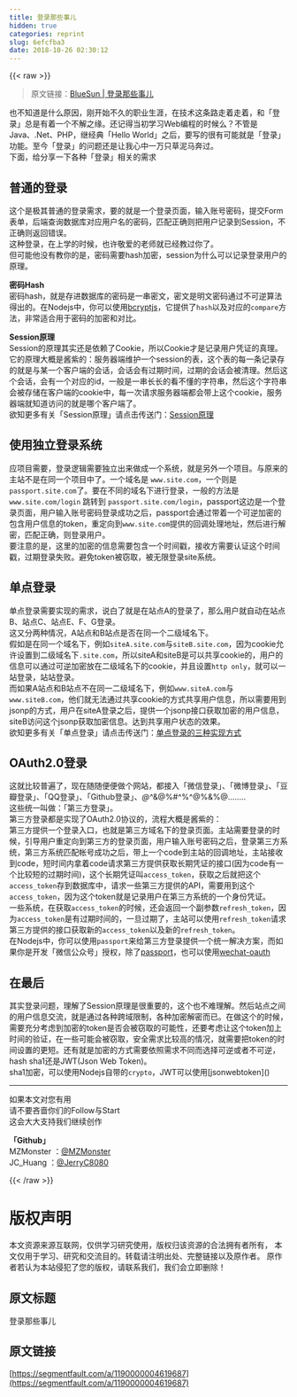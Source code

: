 ```yaml
---
title: 登录那些事儿
hidden: true
categories: reprint
slug: 6efcfba3
date: 2018-10-26 02:30:12
---
```


{{< raw >}}
<blockquote><p>&#x539F;&#x6587;&#x94FE;&#x63A5;&#xFF1A;<a href="http://huang-jerryc.com/2015/12/14/%E7%99%BB%E5%BD%95%E9%82%A3%E4%BA%9B%E4%BA%8B%E5%84%BF/" rel="nofollow noreferrer" target="_blank">BlueSun | &#x767B;&#x5F55;&#x90A3;&#x4E9B;&#x4E8B;&#x513F;</a></p></blockquote><p>&#x4E5F;&#x4E0D;&#x77E5;&#x9053;&#x662F;&#x4EC0;&#x4E48;&#x539F;&#x56E0;&#xFF0C;&#x521A;&#x5F00;&#x59CB;&#x4E0D;&#x4E45;&#x7684;&#x804C;&#x4E1A;&#x751F;&#x6DAF;&#xFF0C;&#x5728;&#x6280;&#x672F;&#x8FD9;&#x6761;&#x8DEF;&#x8D70;&#x7740;&#x8D70;&#x7740;&#xFF0C;&#x548C;&#x300C;&#x767B;&#x5F55;&#x300D;&#x603B;&#x662F;&#x6709;&#x7740;&#x4E00;&#x4E2A;&#x4E0D;&#x89E3;&#x4E4B;&#x7F18;&#x3002;&#x8FD8;&#x8BB0;&#x5F97;&#x5F53;&#x521D;&#x5B66;&#x4E60;Web&#x7F16;&#x7A0B;&#x7684;&#x65F6;&#x5019;&#x4E48;&#xFF1F;&#x4E0D;&#x7BA1;&#x662F;Java&#x3001;.Net&#x3001;PHP&#xFF0C;&#x7EE7;&#x7ECF;&#x5178;&#x300C;Hello World&#x300D;&#x4E4B;&#x540E;&#xFF0C;&#x8981;&#x5199;&#x7684;&#x5F88;&#x6709;&#x53EF;&#x80FD;&#x5C31;&#x662F;&#x300C;&#x767B;&#x5F55;&#x300D;&#x529F;&#x80FD;&#x3002;&#x81F3;&#x4ECA;&#x300C;&#x767B;&#x5F55;&#x300D;&#x7684;&#x95EE;&#x9898;&#x8FD8;&#x662F;&#x8BA9;&#x6211;&#x5FC3;&#x4E2D;&#x4E00;&#x4E07;&#x53EA;&#x8349;&#x6CE5;&#x9A6C;&#x5954;&#x8FC7;&#x3002;<br>&#x4E0B;&#x9762;&#xFF0C;&#x7ED9;&#x5206;&#x4EAB;&#x4E00;&#x4E0B;&#x5404;&#x79CD;&#x300C;&#x767B;&#x5F55;&#x300D;&#x76F8;&#x5173;&#x7684;&#x9700;&#x6C42;</p><h2 id="articleHeader0">&#x666E;&#x901A;&#x7684;&#x767B;&#x5F55;</h2><p>&#x8FD9;&#x4E2A;&#x662F;&#x6781;&#x5176;&#x666E;&#x901A;&#x7684;&#x767B;&#x5F55;&#x9700;&#x6C42;&#xFF0C;&#x8981;&#x7684;&#x5C31;&#x662F;&#x4E00;&#x4E2A;&#x767B;&#x5F55;&#x9875;&#x9762;&#xFF0C;&#x8F93;&#x5165;&#x8D26;&#x53F7;&#x5BC6;&#x7801;&#xFF0C;&#x63D0;&#x4EA4;Form&#x8868;&#x5355;&#xFF0C;&#x540E;&#x7AEF;&#x67E5;&#x8BE2;&#x6570;&#x636E;&#x5E93;&#x5BF9;&#x5E94;&#x7528;&#x6237;&#x540D;&#x7684;&#x5BC6;&#x7801;&#xFF0C;&#x5339;&#x914D;&#x6B63;&#x786E;&#x5219;&#x628A;&#x7528;&#x6237;&#x8BB0;&#x5F55;&#x5230;Session&#xFF0C;&#x4E0D;&#x6B63;&#x786E;&#x5219;&#x8FD4;&#x56DE;&#x9519;&#x8BEF;&#x3002;<br>&#x8FD9;&#x79CD;&#x767B;&#x5F55;&#xFF0C;&#x5728;&#x4E0A;&#x5B66;&#x7684;&#x65F6;&#x5019;&#xFF0C;&#x4E5F;&#x8BB8;&#x656C;&#x7231;&#x7684;&#x8001;&#x5E08;&#x5C31;&#x5DF2;&#x7ECF;&#x6559;&#x8FC7;&#x4F60;&#x4E86;&#x3002;<br>&#x4F46;&#x53EF;&#x80FD;&#x4ED6;&#x6CA1;&#x6709;&#x6559;&#x4F60;&#x7684;&#x662F;&#xFF0C;&#x5BC6;&#x7801;&#x9700;&#x8981;hash&#x52A0;&#x5BC6;&#xFF0C;session&#x4E3A;&#x4EC0;&#x4E48;&#x53EF;&#x4EE5;&#x8BB0;&#x5F55;&#x767B;&#x5F55;&#x7528;&#x6237;&#x7684;&#x539F;&#x7406;&#x3002;</p><p><strong>&#x5BC6;&#x7801;Hash</strong><br>&#x5BC6;&#x7801;hash&#xFF0C;&#x5C31;&#x662F;&#x5B58;&#x8FDB;&#x6570;&#x636E;&#x5E93;&#x7684;&#x5BC6;&#x7801;&#x662F;&#x4E00;&#x4E32;&#x5BC6;&#x6587;&#xFF0C;&#x5BC6;&#x6587;&#x662F;&#x660E;&#x6587;&#x5BC6;&#x7801;&#x901A;&#x8FC7;&#x4E0D;&#x53EF;&#x9006;&#x7B97;&#x6CD5;&#x5F97;&#x51FA;&#x7684;&#x3002;&#x5728;Nodejs&#x4E2D;&#xFF0C;&#x4F60;&#x53EF;&#x4EE5;&#x4F7F;&#x7528;<a href="https://www.npmjs.com/package/bcryptjs" rel="nofollow noreferrer" target="_blank">bcryptjs</a>&#xFF0C;&#x5B83;&#x63D0;&#x4F9B;&#x4E86;<code>hash</code>&#x4EE5;&#x53CA;&#x5BF9;&#x5E94;&#x7684;<code>compare</code>&#x65B9;&#x6CD5;&#xFF0C;&#x975E;&#x5E38;&#x9002;&#x5408;&#x7528;&#x4E8E;&#x5BC6;&#x7801;&#x7684;&#x52A0;&#x5BC6;&#x548C;&#x5BF9;&#x6BD4;&#x3002;</p><p><strong>Session&#x539F;&#x7406;</strong><br>Session&#x7684;&#x539F;&#x7406;&#x5176;&#x5B9E;&#x8FD8;&#x662F;&#x4F9D;&#x8D56;&#x4E86;Cookie&#xFF0C;&#x6240;&#x4EE5;Cookie&#x624D;&#x662F;&#x8BB0;&#x5F55;&#x7528;&#x6237;&#x51ED;&#x8BC1;&#x7684;&#x771F;&#x7406;&#x3002;&#x5B83;&#x7684;&#x539F;&#x7406;&#x5927;&#x6982;&#x662F;&#x9171;&#x7D2B;&#x7684;&#xFF1A;&#x670D;&#x52A1;&#x5668;&#x7AEF;&#x7EF4;&#x62A4;&#x4E00;&#x4E2A;session&#x7684;&#x8868;&#xFF0C;&#x8FD9;&#x4E2A;&#x8868;&#x7684;&#x6BCF;&#x4E00;&#x6761;&#x8BB0;&#x5F55;&#x5B58;&#x7684;&#x5C31;&#x662F;&#x4E0E;&#x67D0;&#x4E00;&#x4E2A;&#x5BA2;&#x6237;&#x7AEF;&#x7684;&#x4F1A;&#x8BDD;&#xFF0C;&#x4F1A;&#x8BDD;&#x4F1A;&#x6709;&#x8FC7;&#x671F;&#x65F6;&#x95F4;&#xFF0C;&#x8FC7;&#x671F;&#x7684;&#x4F1A;&#x8BDD;&#x4F1A;&#x88AB;&#x6E05;&#x7406;&#x3002;&#x7136;&#x540E;&#x8FD9;&#x4E2A;&#x4F1A;&#x8BDD;&#xFF0C;&#x4F1A;&#x6709;&#x4E00;&#x4E2A;&#x5BF9;&#x5E94;&#x7684;id&#xFF0C;&#x4E00;&#x822C;&#x662F;&#x4E00;&#x4E32;&#x957F;&#x957F;&#x7684;&#x770B;&#x4E0D;&#x61C2;&#x7684;&#x5B57;&#x7B26;&#x4E32;&#xFF0C;&#x7136;&#x540E;&#x8FD9;&#x4E2A;&#x5B57;&#x7B26;&#x4E32;&#x4F1A;&#x88AB;&#x5B58;&#x50A8;&#x5728;&#x5BA2;&#x6237;&#x7AEF;&#x7684;cookie&#x4E2D;&#xFF0C;&#x6BCF;&#x4E00;&#x6B21;&#x8BF7;&#x6C42;&#x670D;&#x52A1;&#x5668;&#x7AEF;&#x90FD;&#x4F1A;&#x5E26;&#x4E0A;&#x8FD9;&#x4E2A;cookie&#xFF0C;&#x670D;&#x52A1;&#x5668;&#x7AEF;&#x5C31;&#x77E5;&#x9053;&#x8BBF;&#x95EE;&#x7684;&#x5C31;&#x662F;&#x54EA;&#x4E2A;&#x5BA2;&#x6237;&#x7AEF;&#x4E86;&#x3002;<br>&#x6B32;&#x77E5;&#x66F4;&#x591A;&#x6709;&#x5173;&#x300C;Session&#x539F;&#x7406;&#x300D;&#x8BF7;&#x70B9;&#x51FB;&#x4F20;&#x9001;&#x95E8;&#xFF1A;<a href="http://www.jianshu.com/p/2b7c10291aad" rel="nofollow noreferrer" target="_blank">Session&#x539F;&#x7406;</a></p><h2 id="articleHeader1">&#x4F7F;&#x7528;&#x72EC;&#x7ACB;&#x767B;&#x5F55;&#x7CFB;&#x7EDF;</h2><p>&#x5E94;&#x9879;&#x76EE;&#x9700;&#x8981;&#xFF0C;&#x767B;&#x5F55;&#x903B;&#x8F91;&#x9700;&#x8981;&#x72EC;&#x7ACB;&#x51FA;&#x6765;&#x505A;&#x6210;&#x4E00;&#x4E2A;&#x7CFB;&#x7EDF;&#xFF0C;&#x5C31;&#x662F;&#x53E6;&#x5916;&#x4E00;&#x4E2A;&#x9879;&#x76EE;&#x3002;&#x4E0E;&#x539F;&#x6765;&#x7684;&#x4E3B;&#x7AD9;&#x4E0D;&#x662F;&#x5728;&#x540C;&#x4E00;&#x4E2A;&#x9879;&#x76EE;&#x4E2D;&#x4E86;&#x3002;&#x4E00;&#x4E2A;&#x57DF;&#x540D;&#x662F; <code>www.site.com</code>&#xFF0C;&#x4E00;&#x4E2A;&#x5219;&#x662F;<code>passport.site.com</code>&#x4E86;&#x3002;&#x8981;&#x5728;&#x4E0D;&#x540C;&#x7684;&#x57DF;&#x540D;&#x4E0B;&#x8FDB;&#x884C;&#x767B;&#x5F55;&#xFF0C;&#x4E00;&#x822C;&#x7684;&#x65B9;&#x6CD5;&#x662F;<code>www.site.com/login</code> &#x8DF3;&#x8F6C;&#x5230; <code>passport.site.com/login</code>&#xFF0C;passport&#x8FD9;&#x8FB9;&#x662F;&#x4E00;&#x4E2A;&#x767B;&#x5F55;&#x9875;&#x9762;&#xFF0C;&#x7528;&#x6237;&#x8F93;&#x5165;&#x8D26;&#x53F7;&#x5BC6;&#x7801;&#x767B;&#x5F55;&#x6210;&#x529F;&#x4E4B;&#x540E;&#xFF0C;passport&#x4F1A;&#x901A;&#x8FC7;&#x5E26;&#x7740;&#x4E00;&#x4E2A;&#x53EF;&#x9006;&#x52A0;&#x5BC6;&#x7684;&#x5305;&#x542B;&#x7528;&#x6237;&#x4FE1;&#x606F;&#x7684;token&#xFF0C;&#x91CD;&#x5B9A;&#x5411;&#x5230;<code>www.site.com</code>&#x63D0;&#x4F9B;&#x7684;&#x56DE;&#x8C03;&#x5904;&#x7406;&#x5730;&#x5740;&#xFF0C;&#x7136;&#x540E;&#x8FDB;&#x884C;&#x89E3;&#x5BC6;&#xFF0C;&#x5339;&#x914D;&#x6B63;&#x786E;&#xFF0C;&#x5219;&#x767B;&#x5F55;&#x7528;&#x6237;&#x3002;<br>&#x8981;&#x6CE8;&#x610F;&#x7684;&#x662F;&#xFF0C;&#x8FD9;&#x91CC;&#x7684;&#x52A0;&#x5BC6;&#x7684;&#x4FE1;&#x606F;&#x9700;&#x8981;&#x5305;&#x542B;&#x4E00;&#x4E2A;&#x65F6;&#x95F4;&#x6233;&#xFF0C;&#x63A5;&#x6536;&#x65B9;&#x9700;&#x8981;&#x8BA4;&#x8BC1;&#x8FD9;&#x4E2A;&#x65F6;&#x95F4;&#x6233;&#xFF0C;&#x8FC7;&#x671F;&#x767B;&#x5F55;&#x5931;&#x8D25;&#x3002;&#x907F;&#x514D;token&#x88AB;&#x7A83;&#x53D6;&#xFF0C;&#x88AB;&#x65E0;&#x9650;&#x767B;&#x5F55;site&#x7CFB;&#x7EDF;&#x3002;</p><h2 id="articleHeader2">&#x5355;&#x70B9;&#x767B;&#x5F55;</h2><p>&#x5355;&#x70B9;&#x767B;&#x5F55;&#x9700;&#x8981;&#x5B9E;&#x73B0;&#x7684;&#x9700;&#x6C42;&#xFF0C;&#x8BF4;&#x767D;&#x4E86;&#x5C31;&#x662F;&#x5728;&#x7AD9;&#x70B9;A&#x7684;&#x767B;&#x5F55;&#x4E86;&#xFF0C;&#x90A3;&#x4E48;&#x7528;&#x6237;&#x5C31;&#x81EA;&#x52A8;&#x5728;&#x7AD9;&#x70B9;B&#x3001;&#x7AD9;&#x70B9;C&#x3001;&#x7AD9;&#x70B9;E&#x3001;F&#x3001;G&#x767B;&#x5F55;&#x3002;<br>&#x8FD9;&#x53C8;&#x5206;&#x4E24;&#x79CD;&#x60C5;&#x51B5;&#xFF0C;A&#x7AD9;&#x70B9;&#x548C;B&#x7AD9;&#x70B9;&#x662F;&#x5426;&#x5728;&#x540C;&#x4E00;&#x4E2A;&#x4E8C;&#x7EA7;&#x57DF;&#x540D;&#x4E0B;&#x3002;<br>&#x5047;&#x5982;&#x662F;&#x5728;&#x540C;&#x4E00;&#x4E2A;&#x57DF;&#x540D;&#x4E0B;&#xFF0C;&#x4F8B;&#x5982;<code>siteA.site.com</code>&#x4E0E;<code>siteB.site.com</code>&#xFF0C;&#x56E0;&#x4E3A;cookie&#x5141;&#x8BB8;&#x8BBE;&#x7F6E;&#x5230;&#x4E8C;&#x7EA7;&#x57DF;&#x540D;&#x4E0B;<code>.site.com</code>&#xFF0C;&#x6240;&#x4EE5;siteA&#x548C;siteB&#x662F;&#x53EF;&#x4EE5;&#x5171;&#x4EAB;cookie&#x7684;&#xFF0C;&#x7528;&#x6237;&#x7684;&#x4FE1;&#x606F;&#x53EF;&#x4EE5;&#x901A;&#x8FC7;&#x53EF;&#x9006;&#x52A0;&#x5BC6;&#x653E;&#x5728;&#x4E8C;&#x7EA7;&#x57DF;&#x540D;&#x4E0B;&#x7684;cookie&#xFF0C;&#x5E76;&#x4E14;&#x8BBE;&#x7F6E;<code>http only</code>&#xFF0C;&#x5C31;&#x53EF;&#x4EE5;&#x4E00;&#x7AD9;&#x767B;&#x5F55;&#xFF0C;&#x7AD9;&#x7AD9;&#x767B;&#x5F55;&#x3002;<br>&#x800C;&#x5982;&#x679C;A&#x7AD9;&#x70B9;&#x548C;B&#x7AD9;&#x70B9;&#x4E0D;&#x5728;&#x540C;&#x4E00;&#x4E8C;&#x7EA7;&#x57DF;&#x540D;&#x4E0B;&#xFF0C;&#x4F8B;&#x5982;<code>www.siteA.com</code>&#x4E0E;<code>www.siteB.com</code>&#xFF0C;&#x4ED6;&#x4EEC;&#x5C31;&#x65E0;&#x6CD5;&#x901A;&#x8FC7;&#x5171;&#x4EAB;cookie&#x7684;&#x65B9;&#x5F0F;&#x5171;&#x4EAB;&#x7528;&#x6237;&#x4FE1;&#x606F;&#xFF0C;&#x6240;&#x4EE5;&#x9700;&#x8981;&#x7528;&#x5230;jsonp&#x7684;&#x65B9;&#x5F0F;&#xFF0C;&#x7528;&#x6237;&#x5728;siteA&#x767B;&#x5F55;&#x4E4B;&#x540E;&#xFF0C;&#x63D0;&#x4F9B;&#x4E00;&#x4E2A;jsonp&#x63A5;&#x53E3;&#x83B7;&#x53D6;&#x52A0;&#x5BC6;&#x7684;&#x7528;&#x6237;&#x4FE1;&#x606F;&#xFF0C;siteB&#x8BBF;&#x95EE;&#x8FD9;&#x4E2A;jsonp&#x83B7;&#x53D6;&#x52A0;&#x5BC6;&#x4FE1;&#x606F;&#x3002;&#x8FBE;&#x5230;&#x5171;&#x4EAB;&#x7528;&#x6237;&#x72B6;&#x6001;&#x7684;&#x6548;&#x679C;&#x3002;<br>&#x6B32;&#x77E5;&#x66F4;&#x591A;&#x6709;&#x5173;&#x300C;&#x5355;&#x70B9;&#x767B;&#x5F55;&#x300D;&#x8BF7;&#x70B9;&#x51FB;&#x4F20;&#x9001;&#x95E8;&#xFF1A;<a href="http://www.jianshu.com/p/613e44d4a464" rel="nofollow noreferrer" target="_blank">&#x5355;&#x70B9;&#x767B;&#x5F55;&#x7684;&#x4E09;&#x79CD;&#x5B9E;&#x73B0;&#x65B9;&#x5F0F;</a></p><h2 id="articleHeader3">OAuth2.0&#x767B;&#x5F55;</h2><p>&#x8FD9;&#x5C31;&#x6BD4;&#x8F83;&#x666E;&#x904D;&#x4E86;&#xFF0C;&#x73B0;&#x5728;&#x968F;&#x968F;&#x4FBF;&#x4FBF;&#x505A;&#x4E2A;&#x7F51;&#x7AD9;&#xFF0C;&#x90FD;&#x63A5;&#x5165;&#x300C;&#x5FAE;&#x4FE1;&#x767B;&#x5F55;&#x300D;&#x3001;&#x300C;&#x5FAE;&#x535A;&#x767B;&#x5F55;&#x300D;&#x3001;&#x300C;&#x8C46;&#x74E3;&#x767B;&#x5F55;&#x300D;&#x3001;&#x300C;QQ&#x767B;&#x5F55;&#x300D;&#x3001;&#x300C;Github&#x767B;&#x5F55;&#x300D;&#x3001;<em>@^</em>&amp;@%#^%^@%&amp;%@........<br>&#x8FD9;&#x4E9B;&#x7EDF;&#x4E00;&#x53EB;&#x505A;&#xFF1A;&#x300C;&#x7B2C;&#x4E09;&#x65B9;&#x767B;&#x5F55;&#x300D;&#x3002;<br>&#x7B2C;&#x4E09;&#x65B9;&#x767B;&#x5F55;&#x90FD;&#x662F;&#x5B9E;&#x73B0;&#x4E86;OAuth2.0&#x534F;&#x8BAE;&#x7684;&#xFF0C;&#x6D41;&#x7A0B;&#x5927;&#x6982;&#x662F;&#x9171;&#x7D2B;&#x7684;&#xFF1A;<br>&#x7B2C;&#x4E09;&#x65B9;&#x63D0;&#x4F9B;&#x4E00;&#x4E2A;&#x767B;&#x5F55;&#x5165;&#x53E3;&#xFF0C;&#x4E5F;&#x5C31;&#x662F;&#x7B2C;&#x4E09;&#x65B9;&#x57DF;&#x540D;&#x4E0B;&#x7684;&#x767B;&#x5F55;&#x9875;&#x9762;&#x3002;&#x4E3B;&#x7AD9;&#x9700;&#x8981;&#x767B;&#x5F55;&#x7684;&#x65F6;&#x5019;&#xFF0C;&#x5F15;&#x5BFC;&#x7528;&#x6237;&#x91CD;&#x5B9A;&#x5411;&#x5230;&#x7B2C;&#x4E09;&#x65B9;&#x7684;&#x767B;&#x5F55;&#x9875;&#x9762;&#xFF0C;&#x7528;&#x6237;&#x8F93;&#x5165;&#x8D26;&#x53F7;&#x5BC6;&#x7801;&#x4E4B;&#x540E;&#xFF0C;&#x767B;&#x5F55;&#x7B2C;&#x4E09;&#x65B9;&#x7CFB;&#x7EDF;&#xFF0C;&#x7B2C;&#x4E09;&#x65B9;&#x7CFB;&#x7EDF;&#x5339;&#x914D;&#x5E10;&#x53F7;&#x6210;&#x529F;&#x4E4B;&#x540E;&#xFF0C;&#x5E26;&#x4E0A;&#x4E00;&#x4E2A;code&#x5230;&#x4E3B;&#x7AD9;&#x7684;&#x56DE;&#x8C03;&#x5730;&#x5740;&#xFF0C;&#x4E3B;&#x7AD9;&#x63A5;&#x6536;&#x5230;code&#xFF0C;&#x77ED;&#x65F6;&#x95F4;&#x5185;&#x62FF;&#x7740;code&#x8BF7;&#x6C42;&#x7B2C;&#x4E09;&#x65B9;&#x63D0;&#x4F9B;&#x83B7;&#x53D6;&#x957F;&#x671F;&#x51ED;&#x8BC1;&#x7684;&#x63A5;&#x53E3;(&#x56E0;&#x4E3A;code&#x6709;&#x4E00;&#x4E2A;&#x6BD4;&#x8F83;&#x77ED;&#x7684;&#x8FC7;&#x671F;&#x65F6;&#x95F4;)&#xFF0C;&#x8FD9;&#x4E2A;&#x957F;&#x671F;&#x51ED;&#x8BC1;&#x53EB;<code>access_token</code>&#xFF0C;&#x83B7;&#x53D6;&#x4E4B;&#x540E;&#x5C31;&#x628A;&#x8FD9;&#x4E2A;<code>access_token</code>&#x5B58;&#x5230;&#x6570;&#x636E;&#x5E93;&#x4E2D;&#xFF0C;&#x8BF7;&#x6C42;&#x4E00;&#x4E9B;&#x7B2C;&#x4E09;&#x65B9;&#x63D0;&#x4F9B;&#x7684;API&#xFF0C;&#x9700;&#x8981;&#x7528;&#x5230;&#x8FD9;&#x4E2A;<code>access_token</code>&#xFF0C;&#x56E0;&#x4E3A;&#x8FD9;&#x4E2A;token&#x5C31;&#x662F;&#x8BB0;&#x5F55;&#x7528;&#x6237;&#x5728;&#x7B2C;&#x4E09;&#x65B9;&#x7CFB;&#x7EDF;&#x7684;&#x4E00;&#x4E2A;&#x8EAB;&#x4EFD;&#x51ED;&#x8BC1;&#x3002;<br>&#x4E00;&#x4E9B;&#x7CFB;&#x7EDF;&#xFF0C;&#x5728;&#x83B7;&#x53D6;<code>access_token</code>&#x7684;&#x65F6;&#x5019;&#xFF0C;&#x8FD8;&#x4F1A;&#x8FD4;&#x56DE;&#x4E00;&#x4E2A;&#x526F;&#x53C2;&#x6570;<code>refresh_token</code>&#xFF0C;&#x56E0;&#x4E3A;<code>access_token</code>&#x662F;&#x6709;&#x8FC7;&#x671F;&#x65F6;&#x95F4;&#x7684;&#xFF0C;&#x4E00;&#x65E6;&#x8FC7;&#x671F;&#x4E86;&#xFF0C;&#x4E3B;&#x7AD9;&#x53EF;&#x4EE5;&#x4F7F;&#x7528;<code>refresh_token</code>&#x8BF7;&#x6C42;&#x7B2C;&#x4E09;&#x65B9;&#x63D0;&#x4F9B;&#x7684;&#x63A5;&#x53E3;&#x83B7;&#x53D6;&#x65B0;&#x7684;<code>access_token</code>&#x4EE5;&#x53CA;&#x65B0;&#x7684;<code>refresh_token</code>&#x3002;<br>&#x5728;Nodejs&#x4E2D;&#xFF0C;&#x4F60;&#x53EF;&#x4EE5;&#x4F7F;&#x7528;<code>passport</code>&#x6765;&#x7ED9;&#x7B2C;&#x4E09;&#x65B9;&#x767B;&#x5F55;&#x63D0;&#x4F9B;&#x4E00;&#x4E2A;&#x7EDF;&#x4E00;&#x89E3;&#x51B3;&#x65B9;&#x6848;&#xFF0C;&#x800C;&#x5982;&#x679C;&#x4F60;&#x662F;&#x5F00;&#x53D1;&#x300C;&#x5FAE;&#x4FE1;&#x516C;&#x4F17;&#x53F7;&#x300D;&#x6388;&#x6743;&#xFF0C;&#x9664;&#x4E86;<a href="https://www.npmjs.com/package/passport" rel="nofollow noreferrer" target="_blank">passport</a>&#xFF0C;&#x4E5F;&#x53EF;&#x4EE5;&#x4F7F;&#x7528;<a href="https://www.npmjs.com/package/wechat-oauth" rel="nofollow noreferrer" target="_blank">wechat-oauth</a></p><h2 id="articleHeader4">&#x5728;&#x6700;&#x540E;</h2><p>&#x5176;&#x5B9E;&#x767B;&#x5F55;&#x95EE;&#x9898;&#xFF0C;&#x7406;&#x89E3;&#x4E86;Session&#x539F;&#x7406;&#x662F;&#x5F88;&#x91CD;&#x8981;&#x7684;&#xFF0C;&#x8FD9;&#x4E2A;&#x4E5F;&#x4E0D;&#x96BE;&#x7406;&#x89E3;&#x3002;&#x7136;&#x540E;&#x7AD9;&#x70B9;&#x4E4B;&#x95F4;&#x7684;&#x7528;&#x6237;&#x4FE1;&#x606F;&#x4EA4;&#x6D41;&#xFF0C;&#x5C31;&#x662F;&#x901A;&#x8FC7;&#x5404;&#x79CD;&#x8DE8;&#x57DF;&#x9650;&#x5236;&#xFF0C;&#x5404;&#x79CD;&#x52A0;&#x5BC6;&#x89E3;&#x5BC6;&#x800C;&#x5DF2;&#x3002;&#x5728;&#x505A;&#x8FD9;&#x4E2A;&#x7684;&#x65F6;&#x5019;&#xFF0C;&#x9700;&#x8981;&#x5145;&#x5206;&#x8003;&#x8651;&#x5230;&#x52A0;&#x5BC6;&#x7684;token&#x662F;&#x5426;&#x4F1A;&#x88AB;&#x7A83;&#x53D6;&#x7684;&#x53EF;&#x80FD;&#x6027;&#xFF0C;&#x8FD8;&#x8981;&#x8003;&#x8651;&#x8BA9;&#x8FD9;&#x4E2A;token&#x52A0;&#x4E0A;&#x65F6;&#x95F4;&#x7684;&#x9A8C;&#x8BC1;&#xFF0C;&#x5728;&#x4E00;&#x4E9B;&#x53EF;&#x80FD;&#x4F1A;&#x88AB;&#x7A83;&#x53D6;&#xFF0C;&#x5B89;&#x5168;&#x9700;&#x6C42;&#x6BD4;&#x8F83;&#x9AD8;&#x7684;&#x60C5;&#x51B5;&#xFF0C;&#x5C31;&#x9700;&#x8981;&#x628A;token&#x7684;&#x65F6;&#x95F4;&#x8BBE;&#x7F6E;&#x7684;&#x66F4;&#x77ED;&#x3002;&#x8FD8;&#x6709;&#x5C31;&#x662F;&#x52A0;&#x5BC6;&#x7684;&#x65B9;&#x5F0F;&#x9700;&#x8981;&#x4F9D;&#x7167;&#x9700;&#x6C42;&#x4E0D;&#x540C;&#x800C;&#x9009;&#x62E9;&#x53EF;&#x9006;&#x6216;&#x8005;&#x4E0D;&#x53EF;&#x9006;&#xFF0C;hash sha1&#x8FD8;&#x662F;JWT(Json Web Token)&#x3002;<br>sha1&#x52A0;&#x5BC6;&#xFF0C;&#x53EF;&#x4EE5;&#x4F7F;&#x7528;Nodejs&#x81EA;&#x5E26;&#x7684;<code>crypto</code>&#xFF0C;JWT&#x53EF;&#x4EE5;&#x4F7F;&#x7528;[jsonwebtoken]()</p><hr><p>&#x5982;&#x679C;&#x672C;&#x6587;&#x5BF9;&#x60A8;&#x6709;&#x7528;<br>&#x8BF7;&#x4E0D;&#x8981;&#x541D;&#x556C;&#x4F60;&#x4EEC;&#x7684;Follow&#x4E0E;Start<br>&#x8FD9;&#x4F1A;&#x5927;&#x5927;&#x652F;&#x6301;&#x6211;&#x4EEC;&#x7EE7;&#x7EED;&#x521B;&#x4F5C;</p><p><strong>&#x300C;Github&#x300D;</strong><br>MZMonster &#xFF1A;<a href="https://github.com/MZMonster/" rel="nofollow noreferrer" target="_blank">@MZMonster</a><br>JC_Huang &#xFF1A;<a href="https://github.com/JerryC8080" rel="nofollow noreferrer" target="_blank">@JerryC8080</a></p>
{{< /raw >}}

# 版权声明
本文资源来源互联网，仅供学习研究使用，版权归该资源的合法拥有者所有，
本文仅用于学习、研究和交流目的。转载请注明出处、完整链接以及原作者。
原作者若认为本站侵犯了您的版权，请联系我们，我们会立即删除！

## 原文标题
登录那些事儿

## 原文链接
[https://segmentfault.com/a/1190000004619687](https://segmentfault.com/a/1190000004619687)

